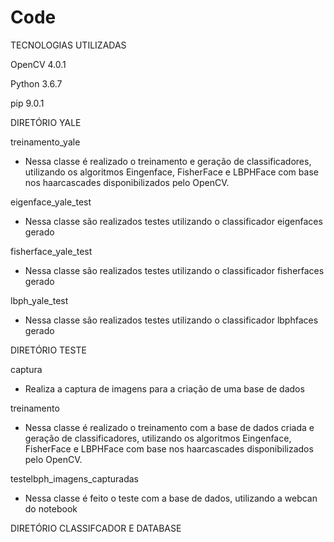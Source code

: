 # Code

TECNOLOGIAS UTILIZADAS

OpenCV 4.0.1

Python 3.6.7

pip 9.0.1



DIRETÓRIO YALE

treinamento_yale
 - Nessa classe é realizado o treinamento e geração de classificadores,
 utilizando os algoritmos Eingenface, FisherFace e LBPHFace com base nos 
 haarcascades disponibilizados pelo OpenCV.
 
eigenface_yale_test
 - Nessa classe são realizados testes utilizando o classificador eigenfaces gerado
 
fisherface_yale_test
 - Nessa classe são realizados testes utilizando o classificador fisherfaces gerado
 
lbph_yale_test
 - Nessa classe são realizados testes utilizando o classificador lbphfaces gerado


DIRETÓRIO TESTE

captura
 - Realiza a captura de imagens para a criação de uma base de dados
 
treinamento
 - Nessa classe é realizado o treinamento com a base de dados criada e geração de 
 classificadores, utilizando os algoritmos Eingenface, FisherFace e LBPHFace com base 
 nos haarcascades disponibilizados pelo OpenCV.

testelbph_imagens_capturadas
 - Nessa classe é feito o teste com a base de dados, utilizando a webcan do notebook 
 
   

DIRETÓRIO CLASSIFCADOR E DATABASE     